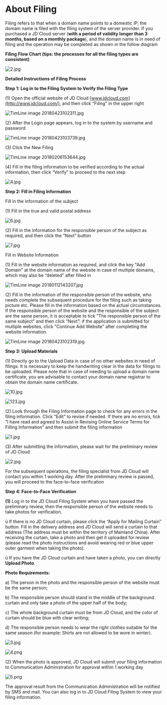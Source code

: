 # **About Filing**

Filing refers to that when a domain name points to a domestic IP, the domain name is filed with the filing system of the server provider. If you purchased a JD Cloud server (**with a period of validity longer than 3 months, based on a monthly package**), and the domain name is in need of filing and the operation may be completed as shown in the follow diagram

**Filing Flow Chart (tips: the processes for all the filing types are consistent)**

![2.jpg](https://img1.jcloudcs.com/cms/8ca81183-6e9f-402a-96f4-5ea74e1dcdd720170810142713.jpg)

**Detailed Instructions of Filing Process**

**Step 1: Log in to the Filing System to Verify the Filing Type**

(1) Open the official website of JD Cloud [www.jdcloud.com](http://www.jdcloud.com/), and then click “Filing” in the upper right

![TimLine image 20180423102311.jpg](https://img1.jcloudcs.com/cms/19fad790-8375-483f-9780-1c480039730c20180423102433.jpg)

(2) After the Login page appears, log in to the system by username and password

![TimLine image 20180423103739.jpg](https://img1.jcloudcs.com/cms/52574957-4a41-42a3-ab59-f786e271a3e720180423103736.jpg)

(3) Click the New Filing

![TimLine image 20180206153644.jpg](https://img1.jcloudcs.com/cms/c062d7fc-fa91-4484-b035-67847f43242e20180206153718.jpg)

(4) Fill in the filing information to be verified according to the actual information, then click “Verify” to proceed to the next step

![4.jpg](https://img1.jcloudcs.com/cms/e6a28892-0455-4cd8-ae11-57e600fb50d220170921191932.jpg)

**Step 2: Fill in Filing Information**

Fill in the information of the subject

(1) Fill in the true and valid postal address

![6.jpg](https://img1.jcloudcs.com/cms/9d869432-8622-4773-8522-8884addcf78220170921192029.jpg)

(2) Fill in the information for the responsible person of the subject as required, and then click the “Next” button

![7.jpg](https://img1.jcloudcs.com/cms/d0d2c56a-5b5e-4ff3-9106-48af7372c1bb20170921192109.jpg)

Fill in Website Information

(1) Fill in the website information as required, and click the key "Add Domain" at the domain name of the website in case of multiple domains, which may also be “deleted” after filled in

![TimLine image 20180112143207.jpg](https://img1.jcloudcs.com/cms/c9cf54e3-bb83-4cab-a5bf-89bc66913e4220180112143251.jpg)

(2) Fill in the information of the responsible person of the website, who needs complete the subsequent procedure for the filing such as taking picture etc. Please fill in the information based on the actual circumstances. If the responsible person of the website and the responsible of the subject are the same person, it is acceptable to tick “The responsible person of the same subject” and then click “Next”; if the application is submitted for multiple websites, click “Continue Add Website” after completing the website information.

![TimLine image 20180423102319.jpg](https://img1.jcloudcs.com/cms/5992ebae-a72f-4bfb-9530-0dd935f3ca0a20180423102534.jpg)

**Step 3: Upload Materials**

(1) Directly go to the Upload Data in case of no other websites in need of filings. It is necessary to keep the handwriting clear in the data for filings to be uploaded. Please note that in case of needing to upload a domain name certificate, you are advisable to contact your domain name registrar to obtain the domain name certificate.

![10.jpg](https://img1.jcloudcs.com/cms/2d22e96e-377f-41af-9ffa-6e88ba26302f20170921192249.jpg)

![123.jpg](https://img1.jcloudcs.com/cms/58aaaa3c-a855-4ec0-9f05-144e39011fa220180627143345.jpg)

(2) Look through the Filing Information page to check for any errors in the filing information. Click “Edit” to revise if needed. If there are no errors, tick “I have read and agreed to Assist in Revising Online Service Terms for Filling Information” and then submit the filing information

![1.jpg](https://img1.jcloudcs.com/cms/9907c06b-55c6-4812-98ea-8839be6f470820171130151124.jpg)

(3) After submitting the information, please wait for the preliminary review of JD Cloud

![2.jpg](https://img1.jcloudcs.com/cms/1b6781c6-af51-4403-b2b5-fc92c4efd77120171130151135.jpg)

For the subsequent operations, the filing specialist from JD Cloud will contact you within 1 working day. After the preliminary review is passed, you will proceed to the face-to-face verification

**Step 4: Face-to-Face Verification**

**(1)** Log in to the  JD Cloud Filing System when you have passed the preliminary review, then the responsible person of the website needs to take photos for verification.

ü  If there is no JD Cloud curtain, please click the “Apply for Mailing Curtain” button. Fill in the delivery address and JD Cloud will send a curtain to that address (The address must be within the territory of Mainland China). After receiving the curtain, take a photo and then get it uploaded for review (please read the photo instructions and avoid wearing red or blue upper outer garment when taking the photo).

ü  If you have the JD Cloud curtain and have taken a photo, you can directly **Upload Photo**.

**Photo Requirements:**

a)     The person in the photo and the responsible person of the website must be the same person;

b)     The responsible person should stand in the middle of the background curtain and only take a photo of the upper half of the body;

c)     The whole background curtain must be from JD Cloud, and the color of curtain should be blue with clear writing;

d)     The responsible person needs to wear the right clothes suitable for the same season (for example: Shirts are not allowed to be wore in winter).

![3.jpg](https://img1.jcloudcs.com/cms/dbb20594-7252-4bb0-85c1-a0f74f21da6c20171130152031.jpg)

![4.png](https://img1.jcloudcs.com/cms/9b4f9f80-473c-4e71-9a73-05f61c91d30c20171130152104.png)

(2) When the photo is approved, JD Cloud will submit your filing information to Communication Administration for approval within 1 working day

![5.png](https://img1.jcloudcs.com/cms/f434ee33-f832-40eb-8c30-496d15dde05f20171130152135.png)

The approval result from the Communication Administration will be notified by SMS and mail. You can also log in to JD Cloud Filing System to view your filing information.